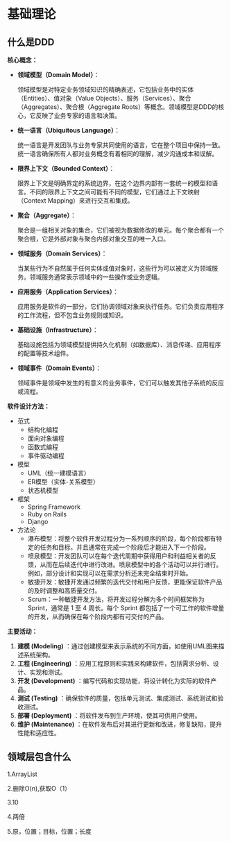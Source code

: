 # 基础理论

## 什么是DDD

**核心概念：**

+ **领域模型（Domain Model）**：

  领域模型是对特定业务领域知识的精确表述，它包括业务中的实体（Entities）、值对象（Value Objects）、服务（Services）、聚合（Aggregates）、聚合根（Aggregate Roots）等概念。领域模型是DDD的核心，它反映了业务专家的语言和决策。

+ **统一语言（Ubiquitous Language）**：

  统一语言是开发团队与业务专家共同使用的语言，它在整个项目中保持一致。统一语言确保所有人都对业务概念有着相同的理解，减少沟通成本和误解。

+ **限界上下文（Bounded Context）**：

  限界上下文是明确界定的系统边界，在这个边界内部有一套统一的模型和语言。不同的限界上下文之间可能有不同的模型，它们通过上下文映射（Context Mapping）来进行交互和集成。

+ **聚合（Aggregate）**：

  聚合是一组相关对象的集合，它们被视为数据修改的单元。每个聚合都有一个聚合根，它是外部对象与聚合内部对象交互的唯一入口。

+ **领域服务（Domain Services）**：

  当某些行为不自然属于任何实体或值对象时，这些行为可以被定义为领域服务。领域服务通常表示领域中的一些操作或业务逻辑。

+ **应用服务（Application Services）**：

  应用服务是软件的一部分，它们协调领域对象来执行任务。它们负责应用程序的工作流程，但不包含业务规则或知识。

+ **基础设施（Infrastructure）**：

  基础设施包括为领域模型提供持久化机制（如数据库）、消息传递、应用程序的配置等技术组件。

+ **领域事件（Domain Events）**：

  领域事件是领域中发生的有意义的业务事件，它们可以触发其他子系统的反应或流程。

  

**软件设计方法：**

+ 范式
  + 结构化编程
  + 面向对象编程
  + 函数式编程
  + 事件驱动编程
+ 模型
  + UML（统一建模语言）
  + ER模型（实体-关系模型）
  + 状态机模型
+ 框架
  + Spring Framework
  + Ruby on Rails
  + Django
+ 方法论
  + 瀑布模型：将整个软件开发过程分为一系列顺序的阶段，每个阶段都有特定的任务和目标，并且通常在完成一个阶段后才能进入下一个阶段。
  + 喷泉模型：开发团队可以在每个迭代周期中获得用户和利益相关者的反馈，从而在后续迭代中进行改进。喷泉模型中的各个活动可以并行进行。例如，部分设计和实现可以在需求分析还未完全结束时开始。
  + 敏捷开发：敏捷开发通过频繁的迭代交付和用户反馈，更能保证软件产品的及时调整和高质量交付。
  + Scrum：一种敏捷开发方法，将开发过程分解为多个时间框架称为 Sprint，通常是 1 至 4 周长。每个 Sprint 都包括了一个可工作的软件增量的开发，从而确保在每个阶段内都有可交付的产品。



**主要活动：**

1. **建模 (Modeling)** ：通过创建模型来表示系统的不同方面，如使用UML图来描述系统架构。
2. **工程 (Engineering)** ：应用工程原则和实践来构建软件，包括需求分析、设计、实现和测试。
3. **开发 (Development)** ：编写代码和实现功能，将设计转化为实际的软件产品。
4. **测试 (Testing)** ：确保软件的质量，包括单元测试、集成测试、系统测试和验收测试。
5. **部署 (Deployment)** ：将软件发布到生产环境，使其可供用户使用。
6. **维护 (Maintenance)** ：在软件发布后对其进行更新和改进，修复缺陷，提升性能和适应性。





## 领域层包含什么



1.ArrayList

2.删除O(n),获取O（1）

3.10

4.两倍

5.原，位置；目标，位置；长度
